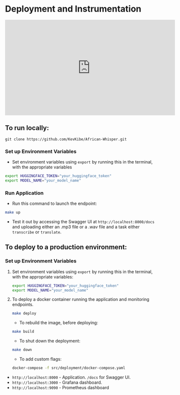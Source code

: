 # Deployment and Instrumentation

<iframe width="560" height="315" src="https://www.youtube.com/embed/ulKJS_q3Emk?si=lfEQjMWxb33V5Kjv" title="YouTube video player" frameborder="0" allow="accelerometer; autoplay; clipboard-write; encrypted-media; gyroscope; picture-in-picture; web-share" referrerpolicy="strict-origin-when-cross-origin" allowfullscreen></iframe>

## To run locally:
```
git clone https://github.com/KevKibe/African-Whisper.git
```

### Set up Environment Variables

- Set environment variables using `export` by running this in the terminal, with the appropriate variables
```bash
export HUGGINGFACE_TOKEN="your_huggingface_token"
export MODEL_NAME="your_model_name"
```

### Run Application

- Run this command to launch the endpoint:
```bash
make up
```

- Test it out by accessing the Swagger UI at `http://localhost:8000/docs` and uploading either an .mp3 file or a .wav file and a task either `transcribe` or `translate`. 


## To deploy to a production environment:

### Set up Environment Variables

1. Set environment variables using `export` by running this in the terminal, with the appropriate variables:

   ```bash
   export HUGGINGFACE_TOKEN="your_huggingface_token"
   export MODEL_NAME="your_model_name"
   ```


2. To deploy a docker container running the application and monitoring endpoints.
   ```bash
   make deploy
   ```
   - To rebuild the image, before deploying:
   ```bash
   make build
   ```
   - To shut down the deployment:
   ```bash
   make down
   ```
   - To add custom flags:
   ```bash
   docker-compose -f src/deployment/docker-compose.yaml
   ```
   
- `http://localhost:8000` - Application. `/docs` for Swagger UI.
- `http://localhost:3000` - Grafana dashboard.
- `http://localhost:9090` - Prometheus dashboard
